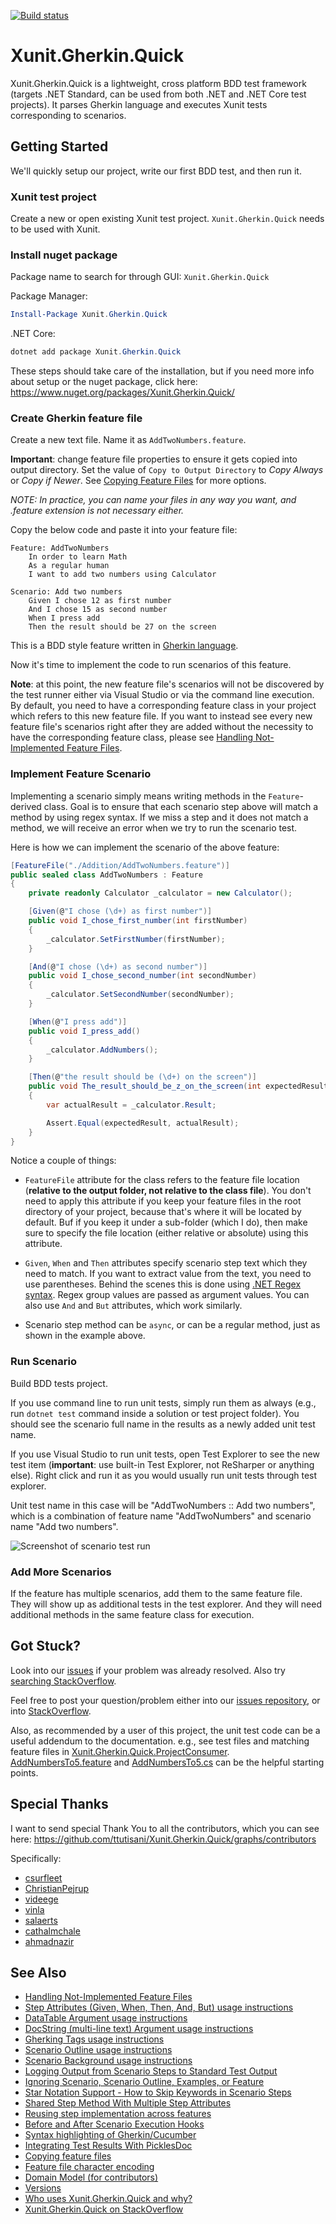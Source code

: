[![Build status](https://ci.appveyor.com/api/projects/status/d8twk1y4k55s2f53/branch/master?svg=true)](https://ci.appveyor.com/project/ttutisani/xunit-gherkin-quick/branch/master)

# Xunit.Gherkin.Quick
Xunit.Gherkin.Quick is a lightweight, cross platform BDD test framework (targets .NET Standard, can be used from both .NET and .NET Core test projects). It parses Gherkin language and executes Xunit tests corresponding to scenarios.

## Getting Started
We'll quickly setup our project, write our first BDD test, and then run it.

### Xunit test project

Create a new or open existing Xunit test project. `Xunit.Gherkin.Quick` needs to be used with Xunit.

### Install nuget package

Package name to search for through GUI: `Xunit.Gherkin.Quick`

Package Manager:
```powershell
Install-Package Xunit.Gherkin.Quick
```

.NET Core:
```powershell
dotnet add package Xunit.Gherkin.Quick
```

These steps should take care of the installation, but if you need more info about setup or the nuget package, click here: https://www.nuget.org/packages/Xunit.Gherkin.Quick/

### Create Gherkin feature file

Create a new text file. Name it as `AddTwoNumbers.feature`.

**Important**: change feature file properties to ensure it gets copied into output directory. Set the value of `Copy to Output Directory` to *Copy Always* or *Copy if Newer*. See [Copying Feature Files](/docs/copying-feature-files.md) for more options.

_NOTE: In practice, you can name your files in any way you want, and .feature extension is not necessary either._

Copy the below code and paste it into your feature file:
```Gherkin
Feature: AddTwoNumbers
	In order to learn Math
	As a regular human
	I want to add two numbers using Calculator

Scenario: Add two numbers
	Given I chose 12 as first number
	And I chose 15 as second number
	When I press add
	Then the result should be 27 on the screen
```

This is a BDD style feature written in [Gherkin language](https://docs.cucumber.io/gherkin/reference/).

Now it's time to implement the code to run scenarios of this feature.

**Note**: at this point, the new feature file's scenarios will not be discovered by the test runner either via Visual Studio or via the command line execution. By default, you need to have a corresponding feature class in your project which refers to this new feature file. If you want to instead see every new feature file's scenarios right after they are added without the necessity to have the corresponding feature class, please see [Handling Not-Implemented Feature Files](/docs/handle-not-implemented-feature-files.md).

### Implement Feature Scenario

Implementing a scenario simply means writing methods in the `Feature`-derived class. Goal is to ensure that each scenario step above will match a method by using regex syntax. If we miss a step and it does not match a method, we will receive an error when we try to run the scenario test.

Here is how we can implement the scenario of the above feature:

```C#
[FeatureFile("./Addition/AddTwoNumbers.feature")]
public sealed class AddTwoNumbers : Feature
{
    private readonly Calculator _calculator = new Calculator();

    [Given(@"I chose (\d+) as first number")]
    public void I_chose_first_number(int firstNumber)
    {
        _calculator.SetFirstNumber(firstNumber);
    }

    [And(@"I chose (\d+) as second number")]
    public void I_chose_second_number(int secondNumber)
    {
        _calculator.SetSecondNumber(secondNumber);
    }

    [When(@"I press add")]
    public void I_press_add()
    {
        _calculator.AddNumbers();
    }

    [Then(@"the result should be (\d+) on the screen")]
    public void The_result_should_be_z_on_the_screen(int expectedResult)
    {
        var actualResult = _calculator.Result;

        Assert.Equal(expectedResult, actualResult);
    }
}
```

Notice a couple of things:

- `FeatureFile` attribute for the class refers to the feature file location (**relative to the output folder, not relative to the class file**). You don't need to apply this attribute if you keep your feature files in the root directory of your project, because that's where it will be located by default. Buf if you keep it under a sub-folder (which I do), then make sure to specify the file location (either relative or absolute) using this attribute.

- `Given`, `When` and `Then` attributes specify scenario step text which they need to match. If you want to extract value from the text, you need to use parentheses. Behind the scenes this is done using [.NET Regex syntax](https://docs.microsoft.com/en-us/dotnet/standard/base-types/regular-expression-language-quick-reference). Regex group values are passed as argument values. You can also use `And` and `But` attributes, which work similarly.

- Scenario step method can be `async`, or can be a regular method, just as shown in the example above.

### Run Scenario

Build BDD tests project.

If you use command line to run unit tests, simply run them as always (e.g., run `dotnet test` command inside a solution or test project folder). You should see the scenario full name in the results as a newly added unit test name.

If you use Visual Studio to run unit tests, open Test Explorer to see the new test item (**important**: use built-in Test Explorer, not ReSharper or anything else). Right click and run it as you would usually run unit tests through test explorer.

Unit test name in this case will be "AddTwoNumbers :: Add two numbers", which is a combination of feature name "AddTwoNumbers" and scenario name "Add two numbers".

![Screenshot of scenario test run](scenario-test-run-screenshot.png)

### Add More Scenarios

If the feature has multiple scenarios, add them to the same feature file. They will show up as additional tests in the test explorer. And they will need additional methods in the same feature class for execution.

## Got Stuck?

Look into our [issues](https://github.com/ttutisani/Xunit.Gherkin.Quick/issues) if your problem was already resolved. Also try [searching StackOverflow](https://stackoverflow.com/search?q=xunit.gherkin.quick).

Feel free to post your question/problem either into our [issues repository](https://github.com/ttutisani/Xunit.Gherkin.Quick/issues), or into [StackOverflow](https://stackoverflow.com).

Also, as recommended by a user of this project, the unit test code can be a useful addendum to the documentation. e.g., see test files and matching feature files in [Xunit.Gherkin.Quick.ProjectConsumer](https://github.com/ttutisani/Xunit.Gherkin.Quick/tree/master/source/Xunit.Gherkin.Quick.ProjectConsumer). [AddNumbersTo5.feature](https://github.com/ttutisani/Xunit.Gherkin.Quick/blob/master/source/Xunit.Gherkin.Quick.ProjectConsumer/Addition/AddNumbersTo5.feature) and [AddNumbersTo5.cs](https://github.com/ttutisani/Xunit.Gherkin.Quick/blob/master/source/Xunit.Gherkin.Quick.ProjectConsumer/Addition/AddNumbersTo5.cs) can be the helpful starting points.

## Special Thanks

I want to send special Thank You to all the contributors, which you can see here: https://github.com/ttutisani/Xunit.Gherkin.Quick/graphs/contributors

Specifically:

- [csurfleet](https://github.com/csurfleet)
- [ChristianPejrup](https://github.com/ChristianPejrup)
- [videege](https://github.com/videege)
- [vinla](https://github.com/vinla)
- [salaerts](https://github.com/salaerts)
- [cathalmchale](https://github.com/cathalmchale)
- [ahmadnazir](https://github.com/ahmadnazir)

## See Also

- [Handling Not-Implemented Feature Files](/docs/handle-not-implemented-feature-files.md)
- [Step Attributes (Given, When, Then, And, But) usage instructions](/docs/step-attributes.md)
- [DataTable Argument usage instructions](/docs/datatable-argument.md)
- [DocString (multi-line text) Argument usage instructions](/docs/docstring-argument.md)
- [Gherking Tags usage instructions](/docs/tags.md)
- [Scenario Outline usage instructions](/docs/scenario-outline.md)
- [Scenario Background usage instructions](/docs/scenario-background.md)
- [Logging Output from Scenario Steps to Standard Test Output](/docs/log-test-output.md)
- [Ignoring Scenario, Scenario Outline, Examples, or Feature](/docs/ignore-scenario.md)
- [Star Notation Support - How to Skip Keywords in Scenario Steps](/docs/star-notation.md)
- [Shared Step Method With Multiple Step Attributes](/docs/shared-step-method.md)
- [Reusing step implementation across features](/docs/reuse-step-implementation-across-features.md)
- [Before and After Scenario Execution Hooks](/docs/before-after-scenario-hooks.md)
- [Syntax highlighting of Gherkin/Cucumber](/docs/gherkin-syntax-highlighting.md)
- [Integrating Test Results With PicklesDoc](/docs/picklesdoc-test-results.md)
- [Copying feature files](/docs/copying-feature-files.md)
- [Feature file character encoding](/docs/encoding-feature-files.md)
- [Domain Model (for contributors)](/contribution/domain-model.md)
- [Versions](/versions)
- [Who uses Xunit.Gherkin.Quick and why?](https://github.com/ttutisani/Xunit.Gherkin.Quick/issues/75)
- [Xunit.Gherkin.Quick on StackOverflow](https://stackoverflow.com/search?q=xunit.gherkin.quick)
